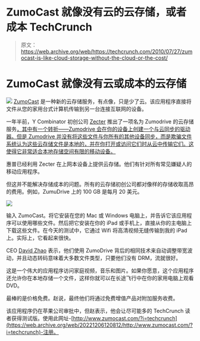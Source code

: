# ZumoCast 就像没有云的云存储，或者成本 TechCrunch

> 原文：<https://web.archive.org/web/https://techcrunch.com/2010/07/27/zumocast-is-like-cloud-storage-without-the-cloud-or-the-cost/>

# ZumoCast 就像没有云或成本的云存储

![](img/ad54d09772a1f300a70c77f7440dda59.png) [ZumoCast](https://web.archive.org/web/20221206120812/http://www.zumocast.com/?i=techcrunch) 是一种新的云存储服务，有点像，只是少了云。该应用程序直接将文件从您的家用台式计算机传输到另一台连接互联网的设备。

一年半前，Y Combinator 初创公司 [Zecter](https://web.archive.org/web/20221206120812/http://www.zecter.com/) 推出了一项名为 Zumodrive 的云存储服务[，其中有一个转折——Zumodrive 会在你的设备上创建一个与云同步的驱动器。但是 Zumodrive 并没有将这些文件与你所有的其他设备同步，而是欺骗文件系统认为这些云存储文件是本地的，并在你打开或访问它们时从云中传输它们。这使得它非常适合本地存储空间有限的移动设备。](https://web.archive.org/web/20221206120812/http://www.beta.techcrunch.com/2009/01/16/zumodrive-takes-cloud-storage-and-syncing-up-a-notch/)

惠普已经利用 Zecter 在上网本设备上提供云存储。他们有针对所有常见嫌疑人的移动应用程序。

但这并不能解决存储成本的问题。所有的云存储初创公司都对像样的存储收取高昂的费用。例如，ZumuDrive 上的 100 GB 是每月 20 美元。

![](img/ee02c23cbe5ba45c48eb9e8b38a44c4b.png)

输入 ZumoCast。将它安装在您的 Mac 或 Windows 电脑上，并告诉它该应用程序可以使用哪些文件。然后把它安装在你的 iPad 或手机上，直接从你的主电脑上下载这些文件。在今天的测试中，它通过 Wifi 将高清视频无缝传输到我的 iPad 上。实际上，它看起来很快。

CEO [David Zhao](https://web.archive.org/web/20221206120812/http://www.crunchbase.com/person/david-zhao) 表示，他们使用 ZumoDrive 背后的相同技术来自动调整带宽波动，并且动态转码意味着大多数文件类型，只要他们没有 DRM，流就很好。

这是一个伟大的应用程序访问家庭视频，音乐和图片。如果你愿意，这个应用程序还允许你在本地存储一个文件，这样你就可以在长途飞行中在你的家用电脑上观看 DVD。

最棒的是价格免费。赵说，最终他们将通过免费增值产品对附加服务收费。

该应用程序仍在苹果公司审批中，但赵表示，他会让尽可能多的 TechCrunch 读者获得测试版。使用此网址-[http://www.zumocast.com/?i=techcrunch](https://web.archive.org/web/20221206120812/http://www.zumocast.com/?i=techcrunch)-注册。